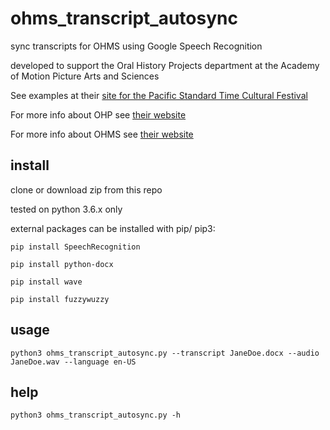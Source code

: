 # ohms_transcript_autosync
sync transcripts for OHMS using Google Speech Recognition

developed to support the Oral History Projects department at the Academy of Motion Picture Arts and Sciences

See examples at their [site for the Pacific Standard Time Cultural Festival](pstlala.oscars.org)

For more info about OHP see [their website](https://oscars.org/oral-history)

For more info about OHMS see [their website](http://libraries.uky.edu/libpage.php?lweb_id=11&llib_id=13&ltab_id=1370)


## install

clone or download zip from this repo

tested on python 3.6.x only

external packages can be installed with pip/ pip3:

`pip install SpeechRecognition`

`pip install python-docx`

`pip install wave`

`pip install fuzzywuzzy`


## usage

`python3 ohms_transcript_autosync.py --transcript JaneDoe.docx --audio JaneDoe.wav --language en-US`


## help

`python3 ohms_transcript_autosync.py -h`
